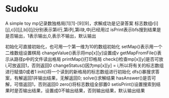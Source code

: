 # Sudoku
A simple toy
mp记录数独格局[1][1]-[9][9]，求解成功是记录答案
标志数组r[i][j],c[i][j],b[i][j]分别表示第i行,第i列,第i块,中j已经用过
isPrint表示bfs搜到结果是是否输出，1表示输出,0,表示不输出，默认输出


初始化可直接初始化，也可用一个第一维为10的数组初始化
setMap()表示用一个二维数组设置棋局
changeValue()表示将mp[x][y]设置成v
getMapFromFile()表示从路径p中的文件读出格局
printMap()打印格局
check()检查mp[x][y]是否可放i,可放返回1，否则返回0
changeStatus()因为mp[x][y] = i,所以将有关的标志数组进行赋值0或者1
init()将一个读到的新格局的标志数组进行初始化
dfs()暴搜求答案，有解返回1并输出结果，无解返回0;
solve()求解结果
hasAnswer()是否可解，可借返回1，否则返回0
zero()将标志数组全部置0
setisPrint()设置搜索到结果时是否输出结果，设置成0不输出结果，否则输出结果，默认输出结果
